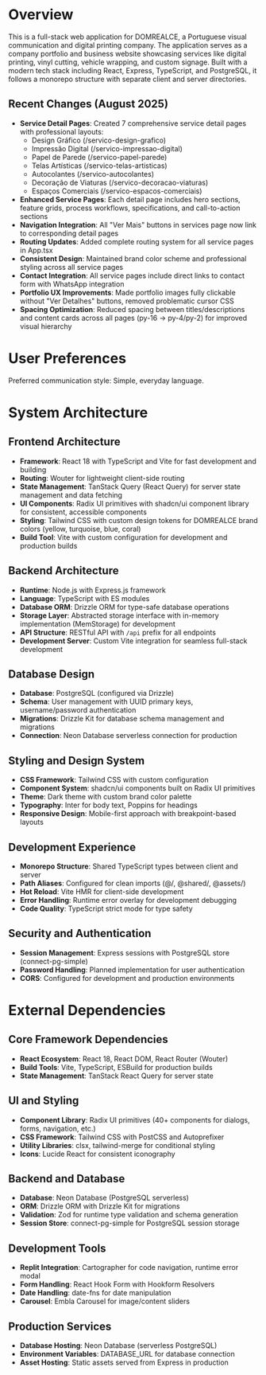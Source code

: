 # Overview

This is a full-stack web application for DOMREALCE, a Portuguese visual communication and digital printing company. The application serves as a company portfolio and business website showcasing services like digital printing, vinyl cutting, vehicle wrapping, and custom signage. Built with a modern tech stack including React, Express, TypeScript, and PostgreSQL, it follows a monorepo structure with separate client and server directories.

## Recent Changes (August 2025)
- **Service Detail Pages**: Created 7 comprehensive service detail pages with professional layouts:
  - Design Gráfico (/servico-design-grafico)
  - Impressão Digital (/servico-impressao-digital)
  - Papel de Parede (/servico-papel-parede) 
  - Telas Artísticas (/servico-telas-artisticas)
  - Autocolantes (/servico-autocolantes)
  - Decoração de Viaturas (/servico-decoracao-viaturas)
  - Espaços Comerciais (/servico-espacos-comerciais)
- **Enhanced Service Pages**: Each detail page includes hero sections, feature grids, process workflows, specifications, and call-to-action sections
- **Navigation Integration**: All "Ver Mais" buttons in services page now link to corresponding detail pages
- **Routing Updates**: Added complete routing system for all service pages in App.tsx
- **Consistent Design**: Maintained brand color scheme and professional styling across all service pages
- **Contact Integration**: All service pages include direct links to contact form with WhatsApp integration
- **Portfolio UX Improvements**: Made portfolio images fully clickable without "Ver Detalhes" buttons, removed problematic cursor CSS
- **Spacing Optimization**: Reduced spacing between titles/descriptions and content cards across all pages (py-16 → py-4/py-2) for improved visual hierarchy

# User Preferences

Preferred communication style: Simple, everyday language.

# System Architecture

## Frontend Architecture
- **Framework**: React 18 with TypeScript and Vite for fast development and building
- **Routing**: Wouter for lightweight client-side routing
- **State Management**: TanStack Query (React Query) for server state management and data fetching
- **UI Components**: Radix UI primitives with shadcn/ui component library for consistent, accessible components
- **Styling**: Tailwind CSS with custom design tokens for DOMREALCE brand colors (yellow, turquoise, blue, coral)
- **Build Tool**: Vite with custom configuration for development and production builds

## Backend Architecture
- **Runtime**: Node.js with Express.js framework
- **Language**: TypeScript with ES modules
- **Database ORM**: Drizzle ORM for type-safe database operations
- **Storage Layer**: Abstracted storage interface with in-memory implementation (MemStorage) for development
- **API Structure**: RESTful API with `/api` prefix for all endpoints
- **Development Server**: Custom Vite integration for seamless full-stack development

## Database Design
- **Database**: PostgreSQL (configured via Drizzle)
- **Schema**: User management with UUID primary keys, username/password authentication
- **Migrations**: Drizzle Kit for database schema management and migrations
- **Connection**: Neon Database serverless connection for production

## Styling and Design System
- **CSS Framework**: Tailwind CSS with custom configuration
- **Component System**: shadcn/ui components built on Radix UI primitives
- **Theme**: Dark theme with custom brand color palette
- **Typography**: Inter for body text, Poppins for headings
- **Responsive Design**: Mobile-first approach with breakpoint-based layouts

## Development Experience
- **Monorepo Structure**: Shared TypeScript types between client and server
- **Path Aliases**: Configured for clean imports (@/, @shared/, @assets/)
- **Hot Reload**: Vite HMR for client-side development
- **Error Handling**: Runtime error overlay for development debugging
- **Code Quality**: TypeScript strict mode for type safety

## Security and Authentication
- **Session Management**: Express sessions with PostgreSQL store (connect-pg-simple)
- **Password Handling**: Planned implementation for user authentication
- **CORS**: Configured for development and production environments

# External Dependencies

## Core Framework Dependencies
- **React Ecosystem**: React 18, React DOM, React Router (Wouter)
- **Build Tools**: Vite, TypeScript, ESBuild for production builds
- **State Management**: TanStack React Query for server state

## UI and Styling
- **Component Library**: Radix UI primitives (40+ components for dialogs, forms, navigation, etc.)
- **CSS Framework**: Tailwind CSS with PostCSS and Autoprefixer
- **Utility Libraries**: clsx, tailwind-merge for conditional styling
- **Icons**: Lucide React for consistent iconography

## Backend and Database
- **Database**: Neon Database (PostgreSQL serverless)
- **ORM**: Drizzle ORM with Drizzle Kit for migrations
- **Validation**: Zod for runtime type validation and schema generation
- **Session Store**: connect-pg-simple for PostgreSQL session storage

## Development Tools
- **Replit Integration**: Cartographer for code navigation, runtime error modal
- **Form Handling**: React Hook Form with Hookform Resolvers
- **Date Handling**: date-fns for date manipulation
- **Carousel**: Embla Carousel for image/content sliders

## Production Services
- **Database Hosting**: Neon Database (serverless PostgreSQL)
- **Environment Variables**: DATABASE_URL for database connection
- **Asset Hosting**: Static assets served from Express in production